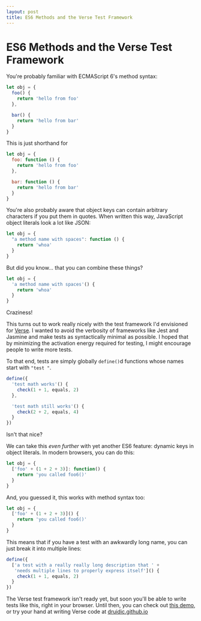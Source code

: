 ```yaml
---
layout: post
title: ES6 Methods and the Verse Test Framework
---
```


# ES6 Methods and the Verse Test Framework

You're probably familiar with ECMAScript 6's method syntax:

```javascript
let obj = {
  foo() {
    return 'hello from foo'
  },

  bar() {
    return 'hello from bar'
  }
}
```

This is just shorthand for

```javascript
let obj = {
  foo: function () {
    return 'hello from foo'
  },

  bar: function () {
    return 'hello from bar'
  }
}
```

You're also probably aware that object keys can contain
arbitrary characters if you put them in quotes. When written
this way, JavaScript object literals look a lot like JSON:

```javascript
let obj = {
  "a method name with spaces": function () {
    return 'whoa'
  }
}
```

But did you know... that you can combine these things?

```javascript
let obj = {
  'a method name with spaces'() {
    return 'whoa'
  }
}
```

Craziness!

This turns out to work really nicely with the test framework
I'd envisioned for
[Verse](/blog/2018/04/16/verse-not-just-for-poets/). I
wanted to avoid the verbosity of frameworks like Jest and
Jasmine and make tests as syntactically minimal as possible.
I hoped that by minimizing the activation energy required
for testing, I might encourage people to write more tests.

To that end, tests are simply globally `define()`d
functions whose names start with `"test "`.

```javascript
define({
  'test math works'() {
    check(1 + 1, equals, 2)
  },

  'test math still works'() {
    check(2 + 2, equals, 4)
  }
})
```

Isn't that nice?

We can take this *even further* with yet another ES6 feature:
dynamic keys in object literals. In modern browsers, you can
do this:

```javascript
let obj = {
  ['foo' + (1 + 2 + 3)]: function() {
    return 'you called foo6()'
  }
}
```

And, you guessed it, this works with method syntax too:

```javascript
let obj = {
  ['foo' + (1 + 2 + 3)]() {
    return 'you called foo6()'
  }
}
```

This means that if you have a test with an awkwardly long
name, you can just break it into multiple lines:

```javascript
define({
  ['a test with a really really long description that ' +
   'needs multiple lines to properly express itself']() {
    check(1 + 1, equals, 2)
  }
})
```

The Verse test framework isn't ready yet, but soon you'll be
able to write tests like this, right in your browser. Until
then, you can check out [this
demo](https://benchristel.github.io/pico-fermi-bagel/), or
try your hand at writing Verse code at
[druidic.github.io](https://druidic.github.io/)
